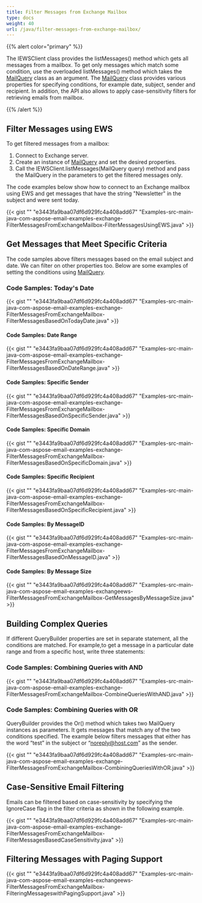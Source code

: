 ```yaml
---
title: Filter Messages from Exchange Mailbox
type: docs
weight: 40
url: /java/filter-messages-from-exchange-mailbox/
---
```


{{% alert color="primary" %}} 

The IEWSClient class provides the listMessages() method which gets all messages from a mailbox. To get only messages which match some condition, use the overloaded listMessages() method which takes the [MailQuery](http://www.aspose.com/api/java/email/com.aspose.email/classes/MailQuery) class as an argument. The [MailQuery](http://www.aspose.com/api/java/email/com.aspose.email/classes/MailQuery) class provides various properties for specifying conditions, for example date, subject, sender and recipient. In addition, the API also allows to apply case-sensitivity filters for retrieving emails from mailbox.

{{% /alert %}} 
## **Filter Messages using EWS**
To get filtered messages from a mailbox:

1. Connect to Exchange server.
1. Create an instance of [MailQuery](http://www.aspose.com/api/java/email/com.aspose.email/classes/MailQuery) and set the desired properties.
1. Call the IEWSClient.listMessages(MailQuery query) method and pass the MailQuery in the parameters to get the filtered messages only.

The code examples below show how to connect to an Exchange mailbox using EWS and get messages that have the string "Newsletter" in the subject and were sent today.

{{< gist "" "e3443fa9baa07df6d929fc4a408add67" "Examples-src-main-java-com-aspose-email-examples-exchange-FilterMessagesFromExchangeMailbox-FilterMessagesUsingEWS.java" >}}
## **Get Messages that Meet Specific Criteria**
The code samples above filters messages based on the email subject and date. We can filter on other properties too. Below are some examples of setting the conditions using [MailQuery](http://www.aspose.com/api/java/email/com.aspose.email/classes/MailQuery).
### **Code Samples: Today's Date**
{{< gist "" "e3443fa9baa07df6d929fc4a408add67" "Examples-src-main-java-com-aspose-email-examples-exchange-FilterMessagesFromExchangeMailbox-FilterMessagesBasedOnTodayDate.java" >}}
#### **Code Samples: Date Range**
{{< gist "" "e3443fa9baa07df6d929fc4a408add67" "Examples-src-main-java-com-aspose-email-examples-exchange-FilterMessagesFromExchangeMailbox-FilterMessagesBasedOnDateRange.java" >}}
#### **Code Samples: Specific Sender**
{{< gist "" "e3443fa9baa07df6d929fc4a408add67" "Examples-src-main-java-com-aspose-email-examples-exchange-FilterMessagesFromExchangeMailbox-FilterMessagesBasedOnSpecificSender.java" >}}
#### **Code Samples: Specific Domain**
{{< gist "" "e3443fa9baa07df6d929fc4a408add67" "Examples-src-main-java-com-aspose-email-examples-exchange-FilterMessagesFromExchangeMailbox-FilterMessagesBasedOnSpecificDomain.java" >}}
#### **Code Samples: Specific Recipient**
{{< gist "" "e3443fa9baa07df6d929fc4a408add67" "Examples-src-main-java-com-aspose-email-examples-exchange-FilterMessagesFromExchangeMailbox-FilterMessagesBasedOnSpecificRecipient.java" >}}
#### **Code Samples: By MessageID**
{{< gist "" "e3443fa9baa07df6d929fc4a408add67" "Examples-src-main-java-com-aspose-email-examples-exchange-FilterMessagesFromExchangeMailbox-FilterMessagesBasedOnMessageID.java" >}}
#### **Code Samples: By Message Size**
{{< gist "" "e3443fa9baa07df6d929fc4a408add67" "Examples-src-main-java-com-aspose-email-examples-exchangeews-FilterMessagesFromExchangeMailbox-GetMessagesByMessageSize.java" >}}
## **Building Complex Queries**
If different QueryBuilder properties are set in separate statement, all the conditions are matched. For example,to get a message in a particular date range and from a specific host, write three statements:
### **Code Samples: Combining Queries with AND**
{{< gist "" "e3443fa9baa07df6d929fc4a408add67" "Examples-src-main-java-com-aspose-email-examples-exchange-FilterMessagesFromExchangeMailbox-CombineQueriesWithAND.java" >}}
### **Code Samples: Combining Queries with OR**
QueryBuilder provides the Or() method which takes two MailQuery instances as parameters. It gets messages that match any of the two conditions specified. The example below filters messages that either has the word “test” in the subject or “noreply@host.com” as the sender.

{{< gist "" "e3443fa9baa07df6d929fc4a408add67" "Examples-src-main-java-com-aspose-email-examples-exchange-FilterMessagesFromExchangeMailbox-CombiningQueriesWithOR.java" >}}
## **Case-Sensitive Email Filtering**
Emails can be filtered based on case-sensitivity by specifying the IgnoreCase flag in the filter criteria as shown in the following example.

{{< gist "" "e3443fa9baa07df6d929fc4a408add67" "Examples-src-main-java-com-aspose-email-examples-exchange-FilterMessagesFromExchangeMailbox-FilterMessagesBasedCaseSensitivity.java" >}}
## **Filtering Messages with Paging Support**
{{< gist "" "e3443fa9baa07df6d929fc4a408add67" "Examples-src-main-java-com-aspose-email-examples-exchangeews-FilterMessagesFromExchangeMailbox-FilteringMessageswithPagingSupport.java" >}}
